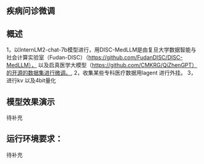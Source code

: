 
## 疾病问诊微调
## 概述
1，以InternLM2-chat-7b模型进行，用DISC-MedLLM是由复旦大学数据智能与社会计算实验室（Fudan-DISC）（https://github.com/FudanDISC/DISC-MedLLM），
以及启真医学大模型（https://github.com/CMKRG/QiZhenGPT）的开源的数据集进行微调。,
2，收集某些专科医疗数据用lagent 进行外挂。
3，进行kv 以及4bit量化
## 模型效果演示
   待补充
## 运行环境要求：
  待补充

